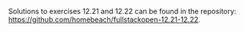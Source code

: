 Solutions to exercises 12.21 and 12.22 can be found in the repository: https://github.com/homebeach/fullstackopen-12.21-12.22.


